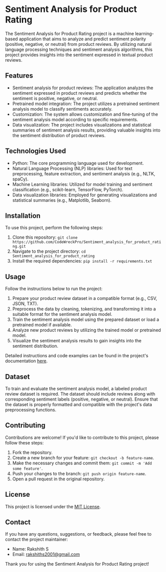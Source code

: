 # Sentiment Analysis for Product Rating

The Sentiment Analysis for Product Rating project is a machine learning-based application that aims to analyze and predict sentiment polarity (positive, negative, or neutral) from product reviews. By utilizing natural language processing techniques and sentiment analysis algorithms, this project provides insights into the sentiment expressed in textual product reviews.

## Features

- Sentiment analysis for product reviews: The application analyzes the sentiment expressed in product reviews and predicts whether the sentiment is positive, negative, or neutral.
- Pretrained model integration: The project utilizes a pretrained sentiment analysis model to classify sentiments accurately.
- Customization: The system allows customization and fine-tuning of the sentiment analysis model according to specific requirements.
- Data visualization: The project includes visualizations and statistical summaries of sentiment analysis results, providing valuable insights into the sentiment distribution of product reviews.

## Technologies Used

- Python: The core programming language used for development.
- Natural Language Processing (NLP) libraries: Used for text preprocessing, feature extraction, and sentiment analysis (e.g., NLTK, spaCy).
- Machine Learning libraries: Utilized for model training and sentiment classification (e.g., scikit-learn, TensorFlow, PyTorch).
- Data visualization libraries: Employed for generating visualizations and statistical summaries (e.g., Matplotlib, Seaborn).

## Installation

To use this project, perform the following steps:

1. Clone this repository: `git clone https://github.com/CodeWreckPro/Sentiment_analysis_for_product_rating.git`
2. Navigate to the project directory: `cd Sentiment_analysis_for_product_rating`
3. Install the required dependencies: `pip install -r requirements.txt`

## Usage

Follow the instructions below to run the project:

1. Prepare your product review dataset in a compatible format (e.g., CSV, JSON, TXT).
2. Preprocess the data by cleaning, tokenizing, and transforming it into a suitable format for the sentiment analysis model.
3. Train the sentiment analysis model using the prepared dataset or load a pretrained model if available.
4. Analyze new product reviews by utilizing the trained model or pretrained model.
5. Visualize the sentiment analysis results to gain insights into the sentiment distribution.

Detailed instructions and code examples can be found in the project's documentation [here](docs/README.md).

## Dataset

To train and evaluate the sentiment analysis model, a labeled product review dataset is required. The dataset should include reviews along with corresponding sentiment labels (positive, negative, or neutral). Ensure that the dataset is properly formatted and compatible with the project's data preprocessing functions.

## Contributing

Contributions are welcome! If you'd like to contribute to this project, please follow these steps:

1. Fork the repository.
2. Create a new branch for your feature: `git checkout -b feature-name`.
3. Make the necessary changes and commit them: `git commit -m 'Add some feature'`.
4. Push your changes to the branch: `git push origin feature-name`.
5. Open a pull request in the original repository.

## License

This project is licensed under the [MIT License](LICENSE).

## Contact

If you have any questions, suggestions, or feedback, please feel free to contact the project maintainer:

- Name: Rakshith S
- Email: rakshiths2001@gmail.com

Thank you for using the Sentiment Analysis for Product Rating project!
